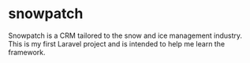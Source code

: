 # snowpatch
Snowpatch is a CRM tailored to the snow and ice management industry.  This is my first Laravel project and is intended to help me learn the framework.
